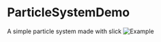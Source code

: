 # ParticleSystemDemo
A simple particle system made with slick
![Example](https://i.imgur.com/4RLl3ug.png "Example")
